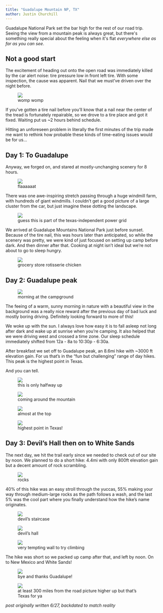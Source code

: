 ```yaml
---
title: "Guadalupe Mountain NP, TX"
author: Justin Churchill
---
```

Guadalupe National Park set the bar high for the rest of our road trip. Seeing the view from a mountain peak is always great, but there's something really special about the feeling when it's flat _everywhere else as far as you can see_.
<!--end_excerpt-->

## Not a good start
The excitement of heading out onto the open road was immediately killed by the car alert noise: tire pressure low in front left tire. With some inspection, the cause was apparent. Nail that we must’ve driven over the night before.

<figure>
	<img src="https://lh3.googleusercontent.com/pw/AM-JKLXURiKk9eVmf3fsEhPjfhGerQXb5PhyH4suIZq5Noq8iqGQFKxH0OoGPsl8OYMSshFIXQ70dCVFC2db72hvyasapkLcjIPql9TYqi_1U1XScVVgvbwO100vpl59xINK4QK2aUbLvhRI7aLMzJg8CV2SJg=w750-h1000-no?authuser=0">
	<figcaption>womp womp</figcaption>
</figure>

If you’ve gotten a tire nail before you’ll know that a nail near the center of the tread is fortunately repairable, so we drove to a tire place and got it fixed. Waiting put us ~2 hours behind schedule.

Hitting an unforeseen problem in literally the first minutes of the trip made me want to rethink how probable these kinds of time-eating issues would be for us…

## Day 1: To Guadalupe

Anyway, we forged on, and stared at mostly-unchanging scenery for 8 hours.

<figure>
	<img src="https://lh3.googleusercontent.com/pw/AM-JKLWipuRagLtuUf8mNNRRexZ8889P0hA8omE1WHSBRsGoQKVHLS8xQdO9ESkHIteQun16K3y7uH_b0mSTfEY2Wegj1UCFeUx82ER9wBnh5_Rg5wAAsKWCrkv_YaarGE6R6lCNh7Er7NaUzSSt3PQ456XeSw=w750-h564-no?authuser=0">
	<figcaption>flaaaaaat</figcaption>
</figure>

There was one awe-inspiring stretch passing through a huge windmill farm, with hundreds of giant windmills. I couldn’t get a good picture of a large cluster from the car, but just imagine these dotting the landscape.

<figure>
	<img src="https://lh3.googleusercontent.com/pw/AM-JKLXrHdLRnXcZQjP9dZh3KeocwHPUCDjxHNz6PZM184hyP1gdIg_uttCSbF_hNVxVd2iMx8p8vHm9HNgWbfY0IyfNdfhcKtJ_3pjRCGq7Ji1lrdIC0abZdF4xCtwnymCl3HEPQhYghfw8rAjw6bjieEtYuQ=w750-h564-no?authuser=0">
	<figcaption>guess this is part of the texas-independent power grid</figcaption>
</figure>

We arrived at Guadalupe Mountains National Park just before sunset. Because of the tire nail, this was hours later than anticipated, so while the scenery was pretty, we were kind of just focused on setting up camp before dark. And then dinner after that. Cooking at night isn’t ideal but we’re not about to go to sleep hungry.

<figure>
	<img src="https://lh3.googleusercontent.com/pw/AM-JKLXwRT5pqK6aNmn9HRlmYbAGpV0alRgN2JEJ-2xnBMWOt3rvYnaqjSItnK8lmM9Nwd5clMP52Oma426FEmW3i6Lf24m6WdIL890ti2zNfpyL0ncyysuEOXsXX8RupzhMt98Zw3DRd8TWF7WgO6PaTrHhvw=w750-h564-no?authuser=0">
	<figcaption>grocery store rotisserie chicken</figcaption>
</figure>

## Day 2: Guadalupe peak

<figure>
	<img src="https://lh3.googleusercontent.com/pw/AM-JKLV6H875VH8Gb8j7poPJ_dR911U4C1KkGNZ0z6BQl99dVB6Dj0kS_-PWdzuYrTp5wCzVPHR1JTf74rdgTwXPcpHEp83PKAxxyfYzRJNc_pDjIM1b-8KjU-QAuINl1kME_hz4_3PLiC9oN3EXf-1O5qFsug=w750-h564-no?authuser=0">
	<figcaption>morning at the campground</figcaption>
</figure>

The feeing of a warm, sunny morning in nature with a beautiful view in the background was a really nice reward after the previous day of bad luck and mostly boring driving. Definitely looking forward to more of this!

We woke up with the sun. I always love how easy it is to fall asleep not long after dark and wake up at sunrise when you’re camping. It also helped that we were driving west and crossed a time zone. Our sleep schedule immediately shifted from 12a - 8a to 10:30p - 6:30a.

After breakfast we set off to Guadalupe peak, an 8.6mi hike with ~3000 ft elevation gain. For us that’s in the “fun but challenging” range of day hikes. This peak is the highest point in Texas.

And you can tell.

<figure>
	<img src="https://lh3.googleusercontent.com/pw/AM-JKLVKfPMIfihWRrNTg5ikr7xibTFMMFbP3zcUhne7lYF38WPa7gUwBuvPvImrqe3ockY7cguzYFYxFZqy9yViRt-nqp3N0DFCqIm5VPJSJ9tMOmY6Ee5V-1YvktiOYdcn27-UCTtDKBWgRbNAOFdH3DzCCA=w750-h564-no?authuser=0">
	<figcaption>this is only halfway up</figcaption>
</figure>

<figure>
	<img src="https://lh3.googleusercontent.com/pw/AM-JKLVbNkrrXOLwVEuNy92B7BU8z_9JAC3xUhoi0tr09db4YY0S9RPLdIbC_mCD5jGy9zvWBDF_NyVcnHCb3jjlkCMiWMZFXl6ngUQMcz2xQkI3vjUx4Ha2lHyOypmNGVjEcNTP00RjuQA67gwRZ_tTvE9yZA=w750-h564-no?authuser=0">
	<figcaption>coming around the mountain</figcaption>
</figure>

<figure>
	<img src="https://lh3.googleusercontent.com/pw/AM-JKLWDJ_YKiKrgxurxi9-e7Jovq-i1X6rnRmzN4rlF49o729u9us-pCxLTaerlea_BnnMciVMfEjURSfUk-suZ7BJcdt6oCkS2UqKN-siTvJARojMyvxZ87R2y7uisEWpgN3-mfw2P7vzU_OdN3o0AFkhzaw=w750-h564-no?authuser=0">
	<figcaption>almost at the top</figcaption>
</figure>

<figure>
	<img src="https://lh3.googleusercontent.com/pw/AM-JKLUpRTMMEEJ9Yu3uYNotMB2t4FAgzV9-iFBTbyf-AV3ZENwUUC-we23mWUOJyY-Egf3cuxiOH-bv2d7Rj6387SGxqgMQEIVmLkbilLG2_9niNVMmuuGYmGPNX7B2R_uCJb8CumR64_Jn4eNTYuZpi7INpA=w750-h564-no?authuser=0">
	<figcaption>highest point in Texas!</figcaption>
</figure>

## Day 3: Devil’s Hall then on to White Sands

The next day, we hit the trail early since we needed to check out of our site by noon. We planned to do a short hike: 4.4mi with only 800ft elevation gain but a decent amount of rock scrambling.

<figure>
	<img src="https://lh3.googleusercontent.com/pw/AM-JKLVLRpEOsQbh3-xSMTJcbFSLcrMXNettid7bme3SovpO9_TdrFQAlbnHI-6tzZw6OJ0T0vQBlwlB68enhLKbnDQ17s_elAWMN4KRO6bDIbLi2zRUEiVjaHGHGXFmeJ_oEOwwQyb4C5gZEVZunioLtRsZhw=w750-h564-no?authuser=0">
	<figcaption>rocks</figcaption>
</figure>

40% of this hike was an easy stroll through the yuccas, 55% making your way through medium-large rocks as the path follows a wash, and the last 5% was the cool part where you finally understand how the hike’s name originates.

<figure>
	<img src="https://lh3.googleusercontent.com/pw/AM-JKLUgwsFYOhMvby5HgTtmX4PzdQugi4P50CC6381aZLbdvdIwma6J2yPwyqrwEr1joUZqyIZ5oFecRMN9LMAg7sNevyPI9YRo1L_YrI2o-7pnbaw38PYgTOwP-08QFivxlHS03rQoxi6v0mSn42s3vbjo1A=w750-h1000-no?authuser=0">
	<figcaption>devil’s staircase</figcaption>
</figure>

<figure>
	<img src="https://lh3.googleusercontent.com/pw/AM-JKLXzbnmeoVjn-CdX5Dk7PgIV24A_JophDSHcd515DYmtjB2rLjZuDib_NVW1e9f9pUiAwmIQm7dG3RL6hJZOTYE6YK4DX5GplvHueGpDLW-EOCHefguu-eRXSv9FsUb9DH07iox_uvT8EJ5KenAmfY3Pnw=w750-h1000-no?authuser=0">
	<figcaption>devil’s hall</figcaption>
</figure> 

<figure>
	<img src="https://lh3.googleusercontent.com/pw/AM-JKLW02XYW1OMEES5dTvp7amkvMFhWhS0dW_nd4CQIQ0JhkcqOUHWoekMJFQrNxPTx_YEE4CXrEFpqqKQ8ihR9GAfLr_t-938U81XMk_iyn6vItru8NO1JeLb4lLvj-9ABcC29a3a8_OhxOJJMa5l-GeKtWQ=w750-h564-no?authuser=0">
	<figcaption>very tempting wall to try climbing</figcaption>
</figure>

The hike was short so we packed up camp after that, and left by noon. On to New Mexico and White Sands!

<figure>
	<img src="https://lh3.googleusercontent.com/pw/AM-JKLWl9MuAh5W57IMZc7eNhRr9DbWW-cr1-9f0h8i6f_EP7kVhd8xF1DgKMmbyIb1lS2UpWw7UQHqMZomkVtkr8yWFXFndJ2ZK1530mMGSkJGv6iRKI2UxnG7yosPkX30_SmWcjIGsmgzSJzH1TtNJdXFuYA=w750-h536-no?authuser=0">
	<figcaption>bye and thanks Guadalupe!</figcaption>
</figure>

<figure>
	<img src="https://lh3.googleusercontent.com/pw/AM-JKLVs6J3uukxTD398GTBIQq7yEenqygmW1oXFUv3gOFqn9DdMLiI-7M57LqZ1IW-AIdu4oB9zY-B6lal6mCZpH7qi7N3oXifhkqV5edYQDlH2zaAz_OmrbrSxfrIbQZOTj-2HCjkWpoyoBqy50pUhDhFlaQ=w750-h564-no?authuser=0">
	<figcaption>at least 300 miles from the road picture higher up but that’s Texas for ya</figcaption>
</figure>

_post originally written 6/27, backdated to match reality_